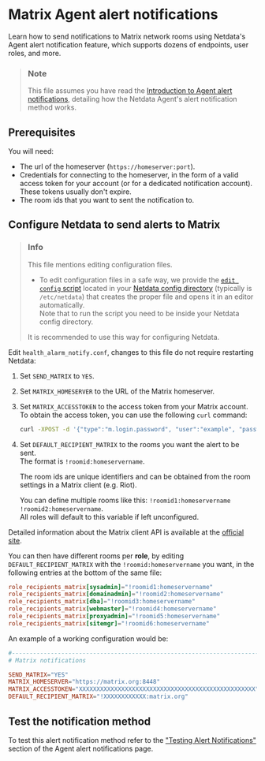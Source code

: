 # Matrix Agent alert notifications

Learn how to send notifications to Matrix network rooms using Netdata's Agent alert notification feature, which supports dozens of endpoints, user roles, and more.

> ### Note
>
> This file assumes you have read the [Introduction to Agent alert notifications](https://github.com/netdata/netdata/blob/master/health/notifications/README.md), detailing how the Netdata Agent's alert notification method works.

## Prerequisites

You will need:

- The url of the homeserver (`https://homeserver:port`).
- Credentials for connecting to the homeserver, in the form of a valid access token for your account (or for a dedicated notification account). These tokens usually don't expire.
- The room ids that you want to sent the notification to.

## Configure Netdata to send alerts to Matrix

> ### Info
>
> This file mentions editing configuration files.  
>
> - To edit configuration files in a safe way, we provide the [`edit config` script](https://github.com/netdata/netdata/blob/master/docs/configure/nodes.md#use-edit-config-to-edit-configuration-files) located in your [Netdata config directory](https://github.com/netdata/netdata/blob/master/docs/configure/nodes.md#the-netdata-config-directory) (typically is `/etc/netdata`) that creates the proper file and opens it in an editor automatically.  
> Note that to run the script you need to be inside your Netdata config directory.
>
> It is recommended to use this way for configuring Netdata.

Edit `health_alarm_notify.conf`, changes to this file do not require restarting Netdata:

1. Set `SEND_MATRIX` to `YES`.
2. Set `MATRIX_HOMESERVER` to the URL of the Matrix homeserver.
3. Set `MATRIX_ACCESSTOKEN` to the access token from your Matrix account.  
    To obtain the access token, you can use the following `curl` command:

    ```bash
    curl -XPOST -d '{"type":"m.login.password", "user":"example", "password":"wordpass"}' "https://homeserver:8448/_matrix/client/r0/login"
    ```

4. Set `DEFAULT_RECIPIENT_MATRIX` to the rooms you want the alert to be sent.  
    The format is `!roomid:homeservername`.  

    The room ids are unique identifiers and can be obtained from the room settings in a Matrix client (e.g. Riot).

    You can define multiple rooms like this: `!roomid1:homeservername !roomid2:homeservername`.  
    All roles will default to this variable if left unconfigured.

Detailed information about the Matrix client API is available at the [official site](https://matrix.org/docs/guides/client-server.html).

You can then have different rooms per **role**, by editing `DEFAULT_RECIPIENT_MATRIX` with the `!roomid:homeservername` you want, in the following entries at the bottom of the same file:

```conf
role_recipients_matrix[sysadmin]="!roomid1:homeservername"
role_recipients_matrix[domainadmin]="!roomid2:homeservername"
role_recipients_matrix[dba]="!roomid3:homeservername"
role_recipients_matrix[webmaster]="!roomid4:homeservername"
role_recipients_matrix[proxyadmin]="!roomid5:homeservername"
role_recipients_matrix[sitemgr]="!roomid6:homeservername"
```

An example of a working configuration would be:

```conf
#------------------------------------------------------------------------------
# Matrix notifications

SEND_MATRIX="YES"
MATRIX_HOMESERVER="https://matrix.org:8448"
MATRIX_ACCESSTOKEN="XXXXXXXXXXXXXXXXXXXXXXXXXXXXXXXXXXXXXXXXXXXXXXXXXX"
DEFAULT_RECIPIENT_MATRIX="!XXXXXXXXXXXX:matrix.org"
```

## Test the notification method

To test this alert notification method refer to the ["Testing Alert Notifications"](https://github.com/netdata/netdata/blob/master/health/notifications/README.md#testing-alert-notifications) section of the Agent alert notifications page.
